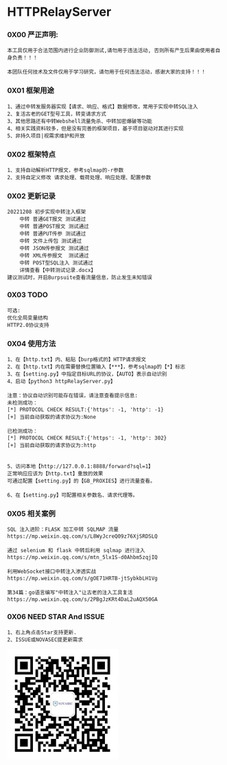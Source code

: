 

# HTTPRelayServer  



### 0X00 严正声明:

```
本工具仅用于合法范围内进行企业防御测试,请勿用于违法活动, 否则所有产生后果由使用者自身负责！！！

本团队任何技术及文件仅用于学习研究，请勿用于任何违法活动，感谢大家的支持！！！
```


### 0X01 框架用途

```
1、通过中转发服务器实现【请求、响应、格式】数据修改，常用于实现中转SQL注入
2、复活古老的GET型号工具，转变请求方式
3、其他思路还有中转Webshell流量免杀、中转加密爆破等功能
4、相关实践资料较多，但是没有完善的框架项目，基于项目驱动对其进行实现
5、非持久项目|视需求维护和开放
```



### 0X02 框架特点

```
1、支持自动解析HTTP报文，参考sqlmap的-r参数
2、支持自定义修改 请求处理、载荷处理、响应处理、配置参数
```



### 0X02 更新记录

```
20221208 初步实现中转注入框架
    中转 普通GET报文 测试通过
    中转 普通POST报文 测试通过
    中转 普通PUT传参 测试通过
    中转 文件上传包 测试通过
    中转 JSON传参报文 测试通过
    中转 XML传参报文  测试通过
    中转 POST型SQL注入 测试通过
    详情查看【中转测试记录.docx】
建议测试时，开启Burpsuite查看流量信息，防止发生未知错误
```



### 0X03 TODO

```
可选:
优化全局变量结构
HTTP2.0协议支持
```



### 0X04 使用方法

```
1、在【http.txt】内、粘贴【burp格式的】HTTP请求报文
2、在【http.txt】内在需要替换位置输入【***】，参考sqlmap的【*】标志
3、在【setting.py】中指定目标URL的协议，【AUTO】表示自动识别
4、启动【python3 httpRelayServer.py】

注意：协议自动识别可能存在错误，请注意查看提示信息:
未检测成功：
[*] PROTOCOL CHECK RESULT:{'https': -1, 'http': -1}
[+] 当前自动获取的请求协议为:None 

已检测成功：
[*] PROTOCOL CHECK RESULT:{'https': -1, 'http': 302}
[+] 当前自动获取的请求协议为:http


5、访问本地【http://127.0.0.1:8888/forward?sql=1】 
正常响应应该为【http.txt】重放的效果
可通过配置【setting.py】的【GB_PROXIES】进行流量查看。

6、在【setting.py】可配置相关参数名、请求代理等。
```



### 0X05 相关案例

```
SQL 注入进阶：FLASK 加工中转 SQLMAP 流量
https://mp.weixin.qq.com/s/L8WyJcreQ09z76XjSRDSLQ

通过 selenium 和 flask 中转后利用 sqlmap 进行注入
https://mp.weixin.qq.com/s/mtn_5lx1S-d0Ahbm5zqjIQ

利用WebSocket接口中转注入渗透实战
https://mp.weixin.qq.com/s/gOE71HRTB-jtSybkbLH1Vg

第34篇：go语言编写"中转注入"让古老的注入工具复活
https://mp.weixin.qq.com/s/2PBgJzKRt4DaL2uAQX50GA
```



### 0X06 NEED STAR And ISSUE

```
1、右上角点击Star支持更新.
2、ISSUE或NOVASEC提更新需求
```

![NOVASEC](doc/NOVASEC.jpg)